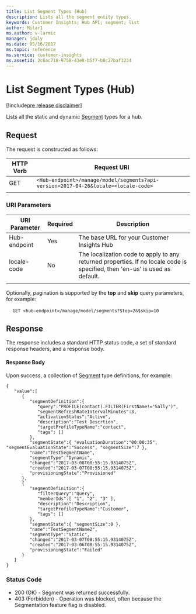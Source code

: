 ```yaml
---
title: List Segment Types (Hub)
description: Lists all the segment entity types.
keywords: Customer Insights; Hub API; segment; list
author: Milar1
ms.author: v-larmic
manager: jdaly
ms.date: 05/16/2017
ms.topic: reference
ms.service: customer-insights 
ms.assetid: 2c6ac718-9758-43e8-b5f7-b8c27baf1234
---
```


List Segment Types (Hub)
===========================

[!include[pre release disclaimer](../../../includes/cc-beta-prerelease-disclaimer.md)]

Lists all the static and dynamic [Segment](../types/segment.md) types for a hub. 


## Request  
 The request is constructed as follows:

|**HTTP Verb**|**Request URI**|
|-------------|---------------|
|GET|`<Hub-endpoint>/manage/model/segments?api-version=2017-04-26&locale=<locale-code>`|
| | |

### URI Parameters

|**URI Parameter**|**Required**|**Description**|
| --------------- | ---------- | ------------- |
|Hub-endpoint|Yes|The base URL for your Customer Insights Hub|
|locale-code|No|The localization code to apply to any returned properties. If no locale code is specified, then 'en-us' is used as default.|
| | | |

Optionally, pagination is supported by the **top** and **skip** query parameters, for example: 

&emsp;	`GET <hub-endpoint>/manage/model/segments?$top=2&$skip=10`

## Response  
The response includes a standard HTTP status code, a set of standard response headers, and a response body.

#### Response Body  
Upon success, a collection of [Segment](../types/segment.md) type definitions, for example:

```{json}  
{ 
   "value":[ 
      { 
         "segmentDefinition":{ 
            "query":"PROFILE(contact).FILTER(FirstName!='Sally')", 
            "segmentRefreshRateIntervalMinutes":3, 
            "activationStatus":"Active", 
            "description":"Test Descrtion", 
            "targetProfileTypeName":"contact", 
            "tags": [] 
         }, 
         "segmentState":{ "evaluationDuration":"00:00:35", "segmentEvaluationState":"Success", "segmentSize":7 }, 
         "name":"TestSegmentName", 
         "segmentType":"Dynamic", 
         "changed":"2017-03-08T08:55:15.9314075Z", 
         "created":"2017-03-07T08:55:15.9314075Z", 
         "provisioningState":"Provisioned" 
      }, 
      { 
         "segmentDefinition":{ 
            "filterQuery":"Query", 
            "memberIds":[ "1", "2", "3" ], 
            "description":"Description", 
            "targetProfileTypeName":"Customer", 
            "tags": [] 
         }, 
         "segmentState":{ "segmentSize":0 }, 
         "name":"TestSegmentName2", 
         "segmentType":"Static", 
         "changed":"2017-03-07T08:55:15.9314075Z", 
         "created":"2017-03-06T08:55:15.9314075Z", 
         "provisioningState":"Failed" 
      } 
   ] 
}  
```

### Status Code 
  
* 200 (OK) - Segment was returned successfully.
* 403 (Forbidden) - Operation was blocked, often because the Segmentation feature flag is disabled.
